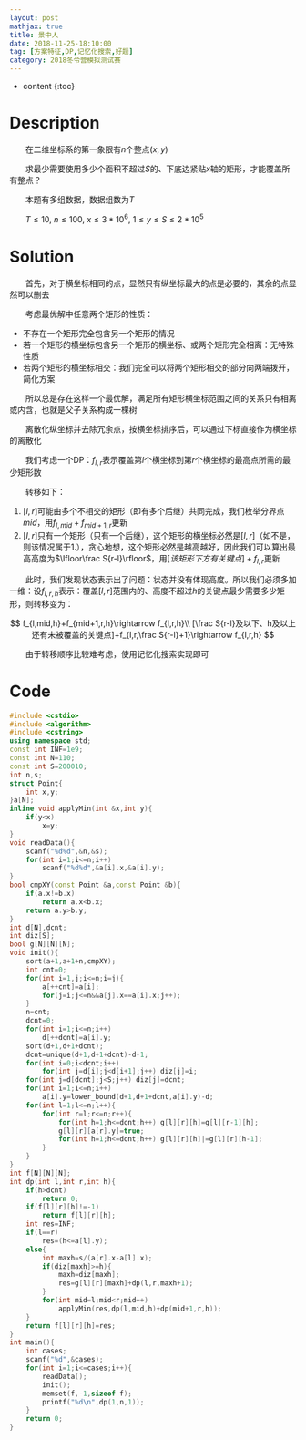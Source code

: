 ```yaml
---
layout: post
mathjax: true
title: 景中人
date: 2018-11-25-18:10:00
tag: [方案特征,DP,记忆化搜索,好题]
category: 2018冬令营模拟测试赛
---
```

* content
{:toc}
# Description

　　在二维坐标系的第一象限有$n$个整点$(x,y)$

　　求最少需要使用多少个面积不超过$S$的、下底边紧贴$x$轴的矩形，才能覆盖所有整点？

　　本题有多组数据，数据组数为$T$

　　$T \le 10,\ n \le 100,\ x \le 3*10^6,\  1\le y \le S \le 2*10^5$



# Solution

　　首先，对于横坐标相同的点，显然只有纵坐标最大的点是必要的，其余的点显然可以删去

　　考虑最优解中任意两个矩形的性质：

* 不存在一个矩形完全包含另一个矩形的情况
* 若一个矩形的横坐标包含另一个矩形的横坐标、或两个矩形完全相离：无特殊性质
* 若两个矩形的横坐标相交：我们完全可以将两个矩形相交的部分向两端拨开，简化方案

　　所以总是存在这样一个最优解，满足所有矩形横坐标范围之间的关系只有相离或内含，也就是父子关系构成一棵树

　　离散化纵坐标并去除冗余点，按横坐标排序后，可以通过下标直接作为横坐标的离散化

　　我们考虑一个DP：$f_{l,r}$表示覆盖第$l$个横坐标到第$r$个横坐标的最高点所需的最少矩形数

　　转移如下：

1. $[l,r]$可能由多个不相交的矩形（即有多个后继）共同完成，我们枚举分界点$mid$，用$f_{l,mid}+f_{mid+1,r}$更新
2. $[l,r]$只有一个矩形（只有一个后继），这个矩形的横坐标必然是$[l,r]$（如不是，则该情况属于1.），贪心地想，这个矩形必然是越高越好，因此我们可以算出最高高度为$\lfloor\frac S{r-l}\rfloor$，用$[该矩形下方有关键点]+f_{l,r}$更新

　　此时，我们发现状态表示出了问题：状态并没有体现高度。所以我们必须多加一维：设$f_{l,r,h}$表示：覆盖$[l,r]$范围内的、高度不超过$h$的关键点最少需要多少矩形，则转移变为：

$$
f_{l,mid,h}+f_{mid+1,r,h}\rightarrow f_{l,r,h}\\
[\frac S{r-l}及以下、h及以上还有未被覆盖的关键点]+f_{l,r,\frac S{r-l}+1}\rightarrow f_{l,r,h}
$$

　　由于转移顺序比较难考虑，使用记忆化搜索实现即可



# Code

```c++
#include <cstdio>
#include <algorithm>
#include <cstring>
using namespace std;
const int INF=1e9;
const int N=110;
const int S=200010;
int n,s;
struct Point{
    int x,y;
}a[N];
inline void applyMin(int &x,int y){
    if(y<x)
        x=y;
}
void readData(){
    scanf("%d%d",&n,&s);
    for(int i=1;i<=n;i++)
        scanf("%d%d",&a[i].x,&a[i].y);
}
bool cmpXY(const Point &a,const Point &b){
    if(a.x!=b.x)
        return a.x<b.x;
    return a.y>b.y;
}
int d[N],dcnt;
int diz[S];
bool g[N][N][N];
void init(){
    sort(a+1,a+1+n,cmpXY);
    int cnt=0;
    for(int i=1,j;i<=n;i=j){
        a[++cnt]=a[i];
        for(j=i;j<=n&&a[j].x==a[i].x;j++);
    }
    n=cnt;
    dcnt=0;
    for(int i=1;i<=n;i++)
        d[++dcnt]=a[i].y;
    sort(d+1,d+1+dcnt);
    dcnt=unique(d+1,d+1+dcnt)-d-1;
    for(int i=0;i<dcnt;i++)
        for(int j=d[i];j<d[i+1];j++) diz[j]=i;
    for(int j=d[dcnt];j<S;j++) diz[j]=dcnt;
    for(int i=1;i<=n;i++)
        a[i].y=lower_bound(d+1,d+1+dcnt,a[i].y)-d;
    for(int l=1;l<=n;l++){
        for(int r=l;r<=n;r++){
            for(int h=1;h<=dcnt;h++) g[l][r][h]=g[l][r-1][h];
            g[l][r][a[r].y]=true;
            for(int h=1;h<=dcnt;h++) g[l][r][h]|=g[l][r][h-1];
        }
    }
}
int f[N][N][N];
int dp(int l,int r,int h){
    if(h>dcnt)
        return 0;
    if(f[l][r][h]!=-1)
        return f[l][r][h];
    int res=INF;
    if(l==r)
        res=(h<=a[l].y);
    else{
        int maxh=s/(a[r].x-a[l].x);
        if(diz[maxh]>=h){
            maxh=diz[maxh];
            res=g[l][r][maxh]+dp(l,r,maxh+1);
        }
        for(int mid=l;mid<r;mid++)
            applyMin(res,dp(l,mid,h)+dp(mid+1,r,h));
    }
    return f[l][r][h]=res;
}
int main(){
    int cases;
    scanf("%d",&cases);
    for(int i=1;i<=cases;i++){
        readData();
        init();
        memset(f,-1,sizeof f);
        printf("%d\n",dp(1,n,1));
    }
    return 0;
}
```

